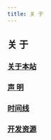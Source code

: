 ```yaml
---
title: 关 于
---
```


## 关 于

### [关于本站](/about/info)

### [声 明](/about/statement)

### [时间线](/about/timeline)

### [开发资源](/about/devrsrc/)